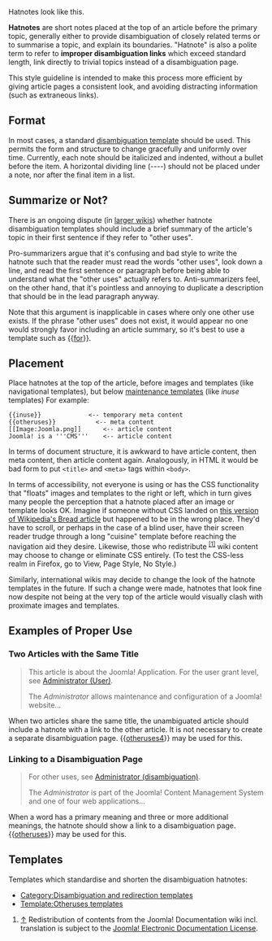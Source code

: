 <!-- Filename: JDOC:Hatnotes / Display title: Hatnotes -->

Hatnotes look like this.

**Hatnotes** are short notes placed at the top of an article before the
primary topic, generally either to provide disambiguation of closely
related terms or to summarise a topic, and explain its boundaries.
"Hatnote" is also a polite term to refer to **improper disambiguation
links** which exceed standard length, link directly to trivial topics
instead of a disambiguation page.

This style guideline is intended to make this process more efficient by
giving article pages a consistent look, and avoiding distracting
information (such as extraneous links).

## Format

In most cases, a standard [disambiguation
template](https://docs.joomla.org/Category:Disambiguation_and_redirection_templates "Category:Disambiguation and redirection templates")
should be used. This permits the form and structure to change gracefully
and uniformly over time. Currently, each note should be italicized and
indented, without a bullet before the item. A horizontal dividing line
(----) should not be placed under a note, nor after the final item in a
list.

## Summarize or Not?

There is an ongoing dispute (in
<a href="https://en.wikipedia.org/wiki/Main_Page" class="extiw"
title="wikipedia:Main Page">larger wikis</a>) whether hatnote
disambiguation templates should include a brief summary of the article's
topic in their first sentence if they refer to "other uses".

Pro-summarizers argue that it's confusing and bad style to write the
hatnote such that the reader must read the words "other uses", look down
a line, and read the first sentence or paragraph before being able to
understand what the "other uses" actually refers to. Anti-summarizers
feel, on the other hand, that it's pointless and annoying to duplicate a
description that should be in the lead paragraph anyway.

Note that this argument is inapplicable in cases where only one other
use exists. If the phrase "other uses" does not exist, it would appear
no one would strongly favor including an article summary, so it's best
to use a template such as
{{[for](https://docs.joomla.org/Template:For "Template:For")}}.

## Placement

Place hatnotes at the top of the article, before images and templates
(like navigational templates), but below [maintenance
templates](https://docs.joomla.org/Category:Marker_templates "Category:Marker templates")
(like *inuse* templates) For example:

    {{inuse}}             <-- temporary meta content
    {{otheruses}}           <-- meta content
    [[Image:Joomla.png]]      <-- article content
    Joomla! is a '''CMS'''    <-- article content

In terms of document structure, it is awkward to have article content,
then meta content, then article content again. Analogously, in HTML it
would be bad form to put `<title>` and `<meta>` tags within `<body>`.

In terms of accessibility, not everyone is using or has the CSS
functionality that "floats" images and templates to the right or left,
which in turn gives many people the perception that a hatnote placed
after an image or template looks OK. Imagine if someone without CSS
landed on <a
href="https://en.wikipedia.org/w/index.php?title=Bread&amp;oldid=54316323"
class="external text" target="_blank"
rel="nofollow noreferrer noopener">this version of Wikipedia's Bread
article</a> but happened to be in the wrong place. They'd have to
scroll, or perhaps in the case of a blind user, have their screen reader
trudge through a long "cuisine" template before reaching the navigation
aid they desire. Likewise, those who redistribute
<sup>[\[1\]](#cite_note-1)</sup> wiki content may choose to change or
eliminate CSS entirely. (To test the CSS-less realm in Firefox, go to
View, Page Style, No Style.)

Similarly, international wikis may decide to change the look of the
hatnote templates in the future. If such a change were made, hatnotes
that look fine now despite not being at the very top of the article
would visually clash with proximate images and templates.

## Examples of Proper Use

### Two Articles with the Same Title

> This article is about the Joomla! Application. For the user grant
> level, see [Administrator
> (User)](https://docs.joomla.org/Administrator_(User) "Administrator (User)").  
>   
> The *Administrator* allows maintenance and configuration of a Joomla!
> website...

When two articles share the same title, the unambiguated article should
include a hatnote with a link to the other article. It is not necessary
to create a separate disambiguation page.
{{[otheruses4](https://docs.joomla.org/Template:Otheruses4 "Template:Otheruses4")}}
may be used for this.

### Linking to a Disambiguation Page

> For other uses, see
> <a href="https://docs.joomla.org/Administrator_(disambiguation)"
> class="mw-redirect" title="Administrator (disambiguation)">Administrator
> (disambiguation)</a>.  
>   
> The *Administrator* is part of the Joomla! Content Management System
> and one of four web applications...

When a word has a primary meaning and three or more additional meanings,
the hatnote should show a link to a disambiguation page.
{{[otheruses](https://docs.joomla.org/Template:Otheruses "Template:Otheruses")}}
may be used for this.

## Templates

Templates which standardise and shorten the disambiguation hatnotes:

- [Category:Disambiguation and redirection
  templates](https://docs.joomla.org/Category:Disambiguation_and_redirection_templates "Category:Disambiguation and redirection templates")
- [Template:Otheruses
  templates](https://docs.joomla.org/Template:Otheruses_templates "Template:Otheruses templates")

1.  <span id="cite_note-1">[↑](#cite_ref-1) Redistribution of contents
    from the Joomla! Documentation wiki incl. translation is subject to
    the [Joomla! Electronic Documentation
    License](https://docs.joomla.org/JEDL "JEDL").</span>
